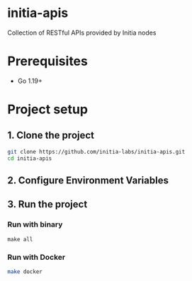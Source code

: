 # initia-apis
Collection of RESTful APIs provided by Initia nodes

# Prerequisites

- Go 1.19+

# Project setup

## 1. Clone the project

```bash
git clone https://github.com/initia-labs/initia-apis.git
cd initia-apis
```

## 2. Configure Environment Variables

## 3. Run the project

### Run with binary
```
make all
```

### Run with Docker
```bash
make docker
```